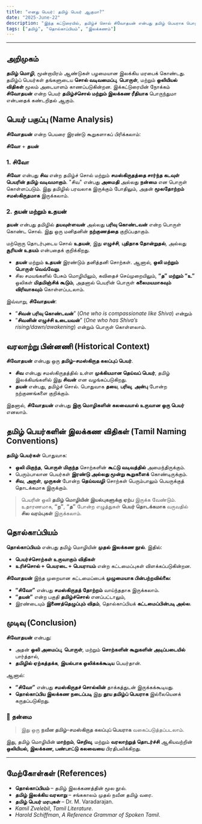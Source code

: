```yaml
---
title: "எனது பெயர்: தமிழ் பெயர் ஆகுமா?"
date: "2025-June-22"
description: "இந்த கட்டுரையில், தமிழ்ச் சொல் சிவோதயன் என்பது தமிழ் பெயராக பொருந்துமா என ஆராயப்படுகிறது. தொல்காப்பியம் மற்றும் தமிழ் இலக்கண விதிகள் அடிப்படையில், பெயர் அமைப்பும் அதன் பொருள், ஒலி விதிகள் ஆகியவை ஆராயப்படுகின்றன."
tags: ["தமிழ்", "தொல்காப்பியம்", "இலக்கணம்"]
---
```


---

## அறிமுகம்

**தமிழ் மொழி**, மூன்றாயிரம் ஆண்டுகள் பழமையான இலக்கிய மரபைக் கொண்டது. தமிழ்ப் பெயர்கள் தங்களுடைய **சொல் வடிவமைப்பு**, **பொருள்**, மற்றும் **ஒலியியல் விதிகள்** மூலம் அடையாளம் காணப்படுகின்றன. இக்கட்டுரையின் நோக்கம் **சிவோதயன்** என்ற பெயர் **தமிழ்ச்சொல் மற்றும் இலக்கண ரீதியாக** பொருந்துமா என்பதைக் கண்டறிதல் ஆகும்.

## பெயர் பகுப்பு (Name Analysis)

**சிவோதயன்** என்ற பெயரை இரண்டு கூறுகளாகப் பிரிக்கலாம்:

**சிவோ** + **தயன்**

### 1. **சிவோ**

**சிவோ** என்பது **சிவ** என்ற தமிழ்ச் சொல் மற்றும் **சமஸ்கிருதத்தை சார்ந்த கடவுள் பெயரின் தமிழ் வடிவமாகும்**. "சிவ" என்பது **அமைதி** அல்லது **நன்மை** என பொருள் கொள்ளப்படும். இது தமிழில் பரவலாக இருக்கும் போதிலும், அதன் **மூலதோற்றம் சமஸ்கிருதமாக** இருக்கலாம்.

### 2. **தயன்** மற்றும் **உதயன்**

**தயன்** என்பது தமிழில் **தயவுள்ளவன்** அல்லது **பரிவு கொண்டவன்** என்ற பொருள் கொண்ட சொல். இது ஒரு மனிதனின் **நற்குணத்தை** குறிப்பதாகும்.

மற்றொரு தொடர்புடைய சொல் **உதயன்**, இது **எழுச்சி**, **புதிதாக தோன்றுதல்**, அல்லது **சூரியன் உதயம்** என்பதைக் குறிக்கிறது.

- **தயன்** மற்றும் **உதயன்** இரண்டும் தனித்தனி சொற்கள். ஆனால், **ஒலி மற்றும் பொருள் வெவ்வேறு**.
- சில சமயங்களில் பேசும் மொழியிலும், கவிதைச் செய்முறையிலும், **“த” மற்றும் “உ”** ஒலிகள் **மிதமிஞ்சிக் கூடும்**, அதனால் பெயரின் பொருள் **கலைமயமாகவும் விரிவாகவும்** கொள்ளப்படலாம்.

இவ்வாறு, **சிவோதயன்**:

- “**சிவன் பரிவு கொண்டவன்**” (_One who is compassionate like Shiva_) என்றும்
- “**சிவனின் எழுச்சி உடையவன்**” (_One who has Shiva’s rising/dawn/awakening_) என்றும் பொருள் கொள்ளலாம்.

## வரலாற்று பின்னணி (Historical Context)

**சிவோதயன்** என்பது ஒரு **தமிழ்–சமஸ்கிருத கலப்புப் பெயர்**.

- **சிவ** என்பது சமஸ்கிருதத்தில் உள்ள **முக்கியமான தெய்வப் பெயர்**, தமிழ் இலக்கியங்களில் இது **சிவன்** என வழங்கப்படுகிறது.
- **தயன்** என்பது, தமிழ்ச் சொல். பொதுவாக **தயை**, **பரிவு**, **அன்பு** போன்ற நற்குணங்களை குறிக்கும்.

இதனால், **சிவோதயன்** என்பது **இரு மொழிகளின் கலவையால் உருவான ஒரு பெயர்** எனலாம்.

## தமிழ் பெயர்களின் இலக்கண விதிகள் (Tamil Naming Conventions)

**தமிழ் பெயர்கள்** பொதுவாக:

- **ஒலி மிகுந்த**, **பொருள் மிகுந்த** சொற்களின் **கூட்டு வடிவத்தில்** அமைந்திருக்கும்.
- பெரும்பாலான பெயர்கள் **இரண்டு அல்லது மூன்று கூறுகளைக்** கொண்டிருக்கும்.
- **சிவ**, **அருள்**, **முருகன்** போன்ற **தெய்வவழி** சொற்கள் பெரும்பாலும் பெயருக்குத் தொடக்கமாக இருக்கும்.

> பெயரின் ஒலி **தமிழ் மொழியின் இயல்புகளுக்கு ஏற்ப** இருக்க வேண்டும். உதாரணமாக, **“ற”**, **“த”** போன்ற எழுத்துகள் **பெயர் தொடக்கமாக** வருவதில் **சில வரம்புகள்** இருக்கலாம்.

## தொல்காப்பியம்

**தொல்காப்பியம்** என்பது தமிழ் மொழியின் **முதல் இலக்கண நூல்**. இதில்:

- **பெயர்ச்சொற்கள் உருவாகும் விதிகள்**
- **உரிச்சொல் + பெயரடை + பெயராயம்** என்ற கட்டமைப்புகள் விளக்கப்படுகின்றன.

**சிவோதயன்** இந்த முறையான கட்டமைப்பைக் **முழுமையாக பின்பற்றவில்லை**:

- **“சிவோ”** என்பது **சமஸ்கிருதத் தோற்றம்** வாய்ந்ததாக இருக்கலாம்.
- **“தயன்”** என்ற பகுதி **தமிழ்ச்சொல்** எனப்பட்டாலும்,
- இரண்டையும் **இணைத்தெழுப்பும் விதம்**, தொல்காப்பியக் **கட்டமைப்பின்படி அல்ல**.

## முடிவு (Conclusion)

**சிவோதயன்** என்பது:

- அதன் **ஒலி அமைப்பு**, **பொருள்**, மற்றும் **சொற்களின் கூறுகளின் அடிப்படையில்** பார்த்தால்,
- **தமிழில் ஏற்கத்தக்க**, **இயல்பாக ஒலிக்கக்கூடிய** பெயர்தான்.

ஆனால்:

- **“சிவோ”** என்பது **சமஸ்கிருதச் சொல்லின்** தாக்கத்துடன் இருக்கக்கூடியது.
- **தொல்காப்பிய இலக்கண நடைப்படி** இது **தூய தமிழ்ப் பெயராக** இல்லையெனக் கருதப்படுகிறது.

### 🔎 தன்மை

> இது ஒரு **நவீன தமிழ்–சமஸ்கிருத கலப்புப் பெயராக** வகைப்படுத்தப்படலாம்.

இது, தமிழ் மொழியின் **மாற்றம்**, **செறிவு**, மற்றும் **வரலாற்றுத் தொடர்ச்சி** ஆகியவற்றின் **ஒலியியல், இலக்கண, பண்பாட்டு கலவையை** பிரதிபலிக்கிறது.

---

## மேற்கோள்கள் (References)

- **தொல்காப்பியம்** – தமிழ் இலக்கணத்தின் மூல நூல்.
- **தமிழ் இலக்கிய வரலாறு** – சங்ககாலம் முதல் நவீன தமிழ் வரை.
- **தமிழ் பெயர் மரபுகள்** – Dr. M. Varadarajan.
- _Kamil Zvelebil_, _Tamil Literature_.
- _Harold Schiffman_, _A Reference Grammar of Spoken Tamil_.
